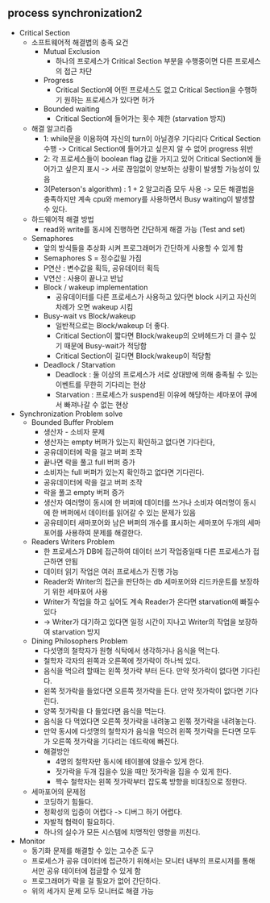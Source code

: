 process synchronization2
------------------
* Critical Section 
  * 소프트웨어적 해결볍의 충족 요건
    * Mutual Exclusion
      * 하나의 프로세스가 Critical Section 부분을 수행중이면 다른 프로세스의 접근 차단
    * Progress
      * Critical Section에 어떤 프로세스도 없고 Critical Section을 수행하기 원하는 프로세스가 있다면 허가
    * Bounded waiting
      * Critical Section에 들어가는 횟수 제한 (starvation 방지)
  * 해결 알고리즘
    * 1: while문을 이용하여 자신의 turn이 아닐경우 기다리다 Critical Section 수행
    -> Critical Section에 들어가고 싶은지 알 수 없어 progress 위반
    * 2: 각 프로세스들이 boolean flag 값을 가지고 있어 Critical Section에 들어가고 싶은지 표시
    -> 서로 끊임없이 양보하는 상황이 발생할 가능성이 있음
    * 3(Peterson's algorithm) : 1 + 2 알고리즘 모두 사용
    -> 모든 해결법을 충족하지만 계속 cpu와 memory를 사용하면서 Busy waiting이 발생할 수 있다.
  * 하드웨어적 해결 방법
    * read와 write를 동시에 진행하면 간단하게 해결 가능 (Test and set)
  * Semaphores
    * 앞의 방식들을 추상화 시켜 프로그래머가 간단하게 사용할 수 있게 함
    * Semaphores S = 정수값읠 가짐
    * P연산 : 변수값을 획득, 공유데이터 획득
    * V연산 : 사용이 끝나고 반납
    * Block / wakeup implementation
      * 공유데이터를 다른 프로세스가 사용하고 있다면 block 시키고 자신의 차례가 오면 wakeup 시킴
    * Busy-wait vs Block/wakeup
      * 일반적으로는 Block/wakeup 더 좋다.
      * Critical Section이 짧다면 Block/wakeup의 오버헤드가 더 클수 있기 때문에 Busy-wait가 적당함
      * Critical Section이 길다면 Block/wakeup이 적당함
    * Deadlock / Starvation
      * Deadlock : 둘 이상의 프로세스가 서로 상대방에 의해 충족될 수 있는 이벤트를 무한히 기다리는 현상
      * Starvation : 프로세스가 suspend된 이유에 해당하는 세마포어 큐에서 빠져나갈 수 없는 현상
* Synchronization Problem solve
  * Bounded Buffer Problem
    * 생산자 - 소비자 문제
    * 생산자는 empty 버퍼가 있는지 확인하고 없다면 기다린다,
    * 공유데이터에 락을 걸고 버퍼 조작
    * 끝나면 락을 풀고 full 버퍼 증가
    * 소비자는 full 버퍼가 있는지 확인하고 없다면 기다린다.
    * 공유데이터에 락을 걸고 버퍼 조작
    * 락을 풀고 empty 버퍼 증가
    * 생산자 여러명이 동시에 한 버퍼에 데이터를 쓰거나 소비자 여러명이 동시에 한 버퍼에서 데이터를 읽어갈 수 있는 문제가 있음
    * 공유테이터 새마포어와 남은 버퍼의 개수를 표시하는 세마포어 두개의 세마포어를 사용하여 문제를 해결한다.
  * Readers Writers Problem
    * 한 프로세스가 DB에 접근하여 데이터 쓰기 작업중일때 다른 프로세스가 접근하면 안됨
    * 데이터 읽기 작업은 여러 프로세스가 진행 가능
    * Reader와 Writer의 접근을 판단하는 db 세마포어와 리드카운트를 보장하기 위한 세마포어 사용
    * Writer가 작업을 하고 싶어도 계속 Reader가 온다면 starvation에 빠질수 있다
    * -> Writer가 대기하고 있다면 일정 시간이 지나고 Writer의 작업을 보장하여 starvation 방지
  * Dining Philosophers Problem 
    * 다섯명의 철학자가 원형 식탁에서 생각하거나 음식을 먹는다.
    * 철학자 각자의 왼쪽과 오른쪽에 젓가락이 하나씩 있다.
    * 음식을 먹으려 할때는 왼쪽 젓가락 부터 든다. 만약 젓가락이 없다면 기다린다.
    * 왼쪽 젓가락을 들었다면 오른쪽 젓가락을 든다. 만약 젓가락이 없다면 기다린다.
    * 양쪽 젓가락을 다 들었다면 음식을 먹는다.
    * 음식을 다 먹었다면 오른쪽 젓가락을 내려놓고 왼쪾 젓가락을 내려놓는다.
    * 만약 동시에 다섯명의 철학자가 음식을 먹으려 왼쪽 젓가락을 든다면 모두가 오른쪽 젓가락을 기다리는 데드락에 빠진다.
    * 해결방안
      * 4명의 철학자만 동시에 테이블에 앉을수 있게 한다.
      * 젓가락을 두개 집을수 있을 때만 젓가락을 집을 수 있게 한다.
      * 짝수 철학자는 왼쪽 젓가락부터 잡도록 방향을 비대칭으로 정한다.
  * 세마포어의 문제점
    * 코딩하기 힘들다.
    * 정확성의 입증이 어렵다 -> 디버그 하기 어렵다.
    * 자발적 협력이 필요하다.
    * 하나의 실수가 모든 시스템에 치명적인 영향을 끼친다.
* Monitor
  * 동기화 문제를 해결할 수 있는 고수준 도구
  * 프로세스가 공유 데이터에 접근하기 위해서는 모니터 내부의 프로시저를 통해서만 공유 데이터에 접글할 수 있게 함
  * 프로그래머가 락을 걸 필요가 없어 간단하다.
  * 위의 세가지 문제 모두 모니터로 해결 가능